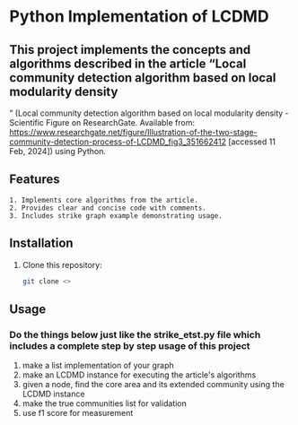 # Python Implementation of LCDMD

## This project implements the concepts and algorithms described in the article “Local community detection algorithm based on local modularity density
” (Local community detection algorithm based on local modularity density - Scientific Figure on ResearchGate. Available from: https://www.researchgate.net/figure/Illustration-of-the-two-stage-community-detection-process-of-LCDMD_fig3_351662412 [accessed 11 Feb, 2024]) using Python.

## Features
    1. Implements core algorithms from the article.
    2. Provides clear and concise code with comments.
    3. Includes strike graph example demonstrating usage.

## Installation
1. Clone this repository:
   ```bash
   git clone <>
   ```

## Usage
### Do the things below just like the strike_etst.py file which includes a complete step by step usage of this project
1. make a list implementation of your graph
2. make an LCDMD instance for executing the article's algorithms
3. given a node, find the core area and its extended community using the LCDMD instance
4. make the true communities list for validation
5. use f1 score for measurement
